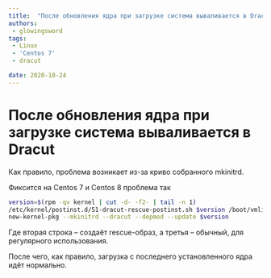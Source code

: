 ```yaml
---
title:  "После обновления ядра при загрузке система вываливается в Dracut"
authors: 
 - glowingsword
tags:
 - Linux
 - 'Centos 7'
 - dracut

date: 2020-10-24
---
```

# После обновления ядра при загрузке система вываливается в Dracut

Как правило, проблема возникает из-за криво собранного mkinitrd. 

Фиксится на Centos 7 и Centos 8 проблема так

```bash
version=$(rpm -qv kernel | cut -d- -f2- | tail -n 1)
/etc/kernel/postinst.d/51-dracut-rescue-postinst.sh $version /boot/vmlinuz-$version
new-kernel-pkg --mkinitrd --dracut --depmod --update $version
```

Где вторая строка – создаёт rescue-образ, а третья – обычный, для регулярного использования.

После чего, как правило, загрузка с последнего установленного ядра идёт нормально.